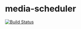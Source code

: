 # media-scheduler

[![Build Status](https://travis-ci.com/zendamacf/media-scheduler.svg?branch=master)](https://travis-ci.com/zendamacf/media-scheduler)
